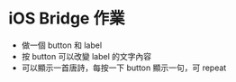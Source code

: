 # iOS Bridge 作業

  - 做一個 button 和 label
  - 按 button 可以改變 label 的文字內容
  - 可以顯示一首唐詩，每按一下 button 顯示一句，可 repeat
